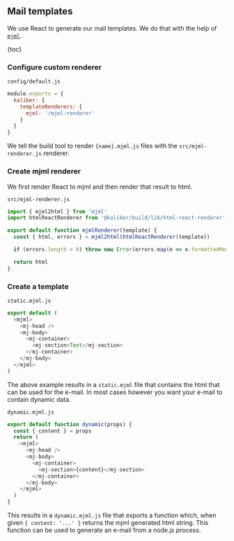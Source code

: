 ## Mail templates

We use React to generate our mail templates. We do that with the help of [`mjml`](https://mjml.io).

{toc}

### Configure custom renderer

`config/default.js`
```js
module.exports = {
  kaliber: {
    templateRenderers: {
      mjml: '/mjml-renderer'
    }
  }
}
```

We tell the build tool to render `{name}.mjml.js` files with the `src/mjml-renderer.js` renderer.

### Create mjml renderer

We first render React to mjml and then render that result to html.

`src/mjml-renderer.js`
```js
import { mjml2html } from 'mjml'
import htmlReactRenderer from '@kaliber/build/lib/html-react-renderer'

export default function mjmlRenderer(template) {
  const { html, errors } = mjml2html(htmlReactRenderer(template))

  if (errors.length > 0) throw new Error(errors.map(e => e.formattedMessage).join('\n'))

  return html
}
```

### Create a template

`static.mjml.js`
```js
export default (
  <mjml>
    <mj-head />
    <mj-body>
      <mj-container>
        <mj-section>Text</mj-section>
      </mj-container>
    </mj-body>
  </mjml>
)
```

The above example results in a `static.mjml` file that contains the html that can be used for the
e-mail. In most cases however you want your e-mail to contain dynamic data.

`dynamic.mjml.js`
```js
export default function dynamic(props) {
  const { content } = props
  return (
    <mjml>
      <mj-head />
      <mj-body>
        <mj-container>
          <mj-section>{content}</mj-section>
        </mj-container>
      </mj-body>
    </mjml>
  )
}
```

This results in a `dynamic.mjml.js` file that exports a function which, when given
`{ content: '...' }` returns the mjml generated html string. This function can be used to generate
an e-mail from a node.js process.
